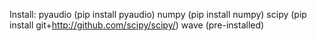 

Install:
pyaudio (pip install pyaudio)
numpy (pip install numpy)
scipy (pip install git+http://github.com/scipy/scipy/)
wave (pre-installed)



